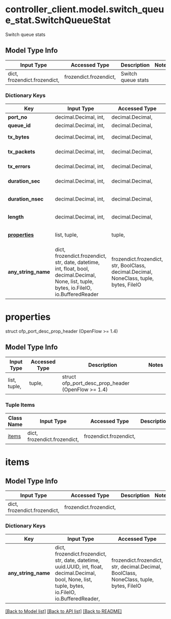 # controller_client.model.switch_queue_stat.SwitchQueueStat

Switch queue stats

## Model Type Info
Input Type | Accessed Type | Description | Notes
------------ | ------------- | ------------- | -------------
dict, frozendict.frozendict,  | frozendict.frozendict,  | Switch queue stats | 

### Dictionary Keys
Key | Input Type | Accessed Type | Description | Notes
------------ | ------------- | ------------- | ------------- | -------------
**port_no** | decimal.Decimal, int,  | decimal.Decimal,  | Port number | [optional] 
**queue_id** | decimal.Decimal, int,  | decimal.Decimal,  | Queue ID | [optional] 
**tx_bytes** | decimal.Decimal, int,  | decimal.Decimal,  | Number of transmitted bytes | [optional] 
**tx_packets** | decimal.Decimal, int,  | decimal.Decimal,  | Number of transmitted packets | [optional] 
**tx_errors** | decimal.Decimal, int,  | decimal.Decimal,  | Number of packets dropped due to overrun | [optional] 
**duration_sec** | decimal.Decimal, int,  | decimal.Decimal,  | Time queue has been alive in seconds | [optional] 
**duration_nsec** | decimal.Decimal, int,  | decimal.Decimal,  | Time queue has been alive in nanoseconds beyond duration_sec | [optional] 
**length** | decimal.Decimal, int,  | decimal.Decimal,  | Length of this entry (OpenFlow &gt;&#x3D; 1.4) | [optional] 
**[properties](#properties)** | list, tuple,  | tuple,  | struct ofp_port_desc_prop_header (OpenFlow &gt;&#x3D; 1.4) | [optional] 
**any_string_name** | dict, frozendict.frozendict, str, date, datetime, int, float, bool, decimal.Decimal, None, list, tuple, bytes, io.FileIO, io.BufferedReader | frozendict.frozendict, str, BoolClass, decimal.Decimal, NoneClass, tuple, bytes, FileIO | any string name can be used but the value must be the correct type | [optional]

# properties

struct ofp_port_desc_prop_header (OpenFlow >= 1.4)

## Model Type Info
Input Type | Accessed Type | Description | Notes
------------ | ------------- | ------------- | -------------
list, tuple,  | tuple,  | struct ofp_port_desc_prop_header (OpenFlow &gt;&#x3D; 1.4) | 

### Tuple Items
Class Name | Input Type | Accessed Type | Description | Notes
------------- | ------------- | ------------- | ------------- | -------------
[items](#items) | dict, frozendict.frozendict,  | frozendict.frozendict,  |  | 

# items

## Model Type Info
Input Type | Accessed Type | Description | Notes
------------ | ------------- | ------------- | -------------
dict, frozendict.frozendict,  | frozendict.frozendict,  |  | 

### Dictionary Keys
Key | Input Type | Accessed Type | Description | Notes
------------ | ------------- | ------------- | ------------- | -------------
**any_string_name** | dict, frozendict.frozendict, str, date, datetime, uuid.UUID, int, float, decimal.Decimal, bool, None, list, tuple, bytes, io.FileIO, io.BufferedReader,  | frozendict.frozendict, str, decimal.Decimal, BoolClass, NoneClass, tuple, bytes, FileIO | any string name can be used but the value must be the correct type | [optional]

[[Back to Model list]](../../README.md#documentation-for-models) [[Back to API list]](../../README.md#documentation-for-api-endpoints) [[Back to README]](../../README.md)

